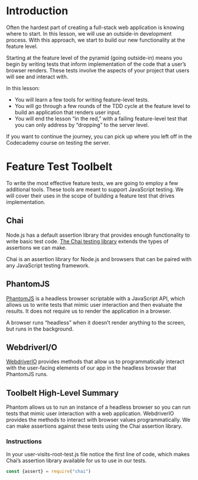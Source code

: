 # Introduction

Often the hardest part of creating a full-stack web application is knowing where to start. In this lesson, we will use an outside-in development process. With this approach, we start to build our new functionality at the feature level.

Starting at the feature level of the pyramid (going outside-in) means you begin by writing tests that inform implementation of the code that a user’s browser renders. These tests involve the aspects of your project that users will see and interact with.

In this lesson:
- You will learn a few tools for writing feature-level tests.
- You will go through a few rounds of the TDD cycle at the feature level to build an application that renders user input.
- You will end the lesson “in the red,” with a failing feature-level test that you can only address by “dropping” to the server level.

If you want to continue the journey, you can pick up where you left off in the Codecademy course on testing the server.

# Feature Test Toolbelt

To write the most effective feature tests, we are going to employ a few additional tools. These tools are meant to support JavaScript testing. We will cover their uses in the scope of building a feature test that drives implementation.

## Chai
Node.js has a default assertion library that provides enough functionality to write basic test code. [The Chai testing library](http://chaijs.com/) extends the types of assertions we can make.

Chai is an assertion library for Node.js and browsers that can be paired with any JavaScript testing framework.

 ## PhantomJS
[PhantomJS](http://phantomjs.org/) is a headless browser scriptable with a JavaScript API, which allows us to write tests that mimic user interaction and then evaluate the results. It does not require us to render the application in a browser.

A browser runs “headless” when it doesn’t render anything to the screen, but runs in the background.

## WebdriverI/O
[WebdriverIO](http://webdriver.io/guide/getstarted/modes.html#The-WDIO-Testrunner) provides methods that allow us to programmatically interact with the user-facing elements of our app in the headless browser that PhantomJS runs.

## Toolbelt High-Level Summary
Phantom allows us to run an instance of a headless browser so you can run tests that mimic user interaction with a web application. WebdriverIO provides the methods to interact with browser values programmatically. We can make assertions against these tests using the Chai assertion library.

### Instructions
In your user-visits-root-test.js file notice the first line of code, which makes Chai’s assertion library available for us to use in our tests.
```javascript
const {assert} = require("chai")
```